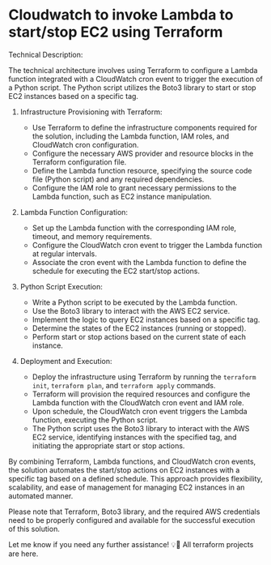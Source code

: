 # Cloudwatch to invoke Lambda to start/stop EC2 using Terraform  

Technical Description:

The technical architecture involves using Terraform to configure a Lambda function integrated with a CloudWatch cron event to trigger the execution of a Python script. The Python script utilizes the Boto3 library to start or stop EC2 instances based on a specific tag.

1. Infrastructure Provisioning with Terraform:
   - Use Terraform to define the infrastructure components required for the solution, including the Lambda function, IAM roles, and CloudWatch cron configuration.
   - Configure the necessary AWS provider and resource blocks in the Terraform configuration file.
   - Define the Lambda function resource, specifying the source code file (Python script) and any required dependencies.
   - Configure the IAM role to grant necessary permissions to the Lambda function, such as EC2 instance manipulation.

2. Lambda Function Configuration:
   - Set up the Lambda function with the corresponding IAM role, timeout, and memory requirements.
   - Configure the CloudWatch cron event to trigger the Lambda function at regular intervals.
   - Associate the cron event with the Lambda function to define the schedule for executing the EC2 start/stop actions.

3. Python Script Execution:
   - Write a Python script to be executed by the Lambda function.
   - Use the Boto3 library to interact with the AWS EC2 service.
   - Implement the logic to query EC2 instances based on a specific tag.
   - Determine the states of the EC2 instances (running or stopped).
   - Perform start or stop actions based on the current state of each instance.

4. Deployment and Execution:
   - Deploy the infrastructure using Terraform by running the `terraform init`, `terraform plan`, and `terraform apply` commands.
   - Terraform will provision the required resources and configure the Lambda function with the CloudWatch cron event and IAM role.
   - Upon schedule, the CloudWatch cron event triggers the Lambda function, executing the Python script.
   - The Python script uses the Boto3 library to interact with the AWS EC2 service, identifying instances with the specified tag, and initiating the appropriate start or stop actions.

By combining Terraform, Lambda functions, and CloudWatch cron events, the solution automates the start/stop actions on EC2 instances with a specific tag based on a defined schedule. This approach provides flexibility, scalability, and ease of management for managing EC2 instances in an automated manner.

Please note that Terraform, Boto3 library, and the required AWS credentials need to be properly configured and available for the successful execution of this solution.

Let me know if you need any further assistance! 💡🔧
All terraform projects are here.

